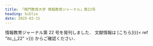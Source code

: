 ```yaml
---
title: 「鳴門教育大学 情報教育ジャーナル」第22号
heading: biblio
date: 2025-03-31
---
```


情報教育ジャーナル第 22 号を発刊しました．
文献情報は [こちら]({{< ref "itc_j_22" >}}) からご確認ください．  
